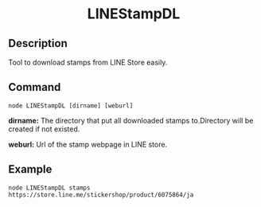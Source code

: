 <h1 align="center">LINEStampDL</h1>

## Description
Tool to download stamps from LINE Store easily.

## Command
`node LINEStampDL [dirname] [weburl]`

__dirname:__
The directory that put all downloaded stamps to.Directory will be created if not existed.

__weburl:__
Url of the stamp webpage in LINE store.

## Example
`node LINEStampDL stamps https://store.line.me/stickershop/product/6075864/ja`